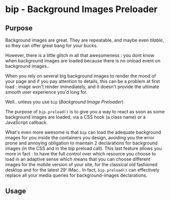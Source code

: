 bip - Background Images Preloader
=================================

Purpose
-------
Background images are great. They are repeatable, and maybe even _tilable_, so they can offer great bang for your bucks.

However, there is a little glitch in all that awesomeness : you dont know when background images are loaded because there is no onload event on background images..

When you rely on several big background images to render the mood of your page and if you pay attention to details, this can be a problem at first load : image won't render immediately, and it doesn't provide the ultimate smooth user experience you'd long for.

Well.. unless you use `bip` (_Background Image Preloader_)

The purpose of `bip.preload()` is to give you a way to react as soon as some background images are loaded, via a CSS hook (a class name) or a JavaScript callback.

What's even more awesome is that `bip` can load the adequate background images for you inside the containers you design, avoiding you the error prone and annoying obligation to maintain 2 declarations for background images (in the CSS and in the bip preload call).
This last feature allows you more in fact : to have the full control over which resource you choose to load in an adaptive sense which means that you can choose different images for the mobile version of your site, for the classical old fashioned desktop and for the latest 29' iMac.. In fact, `bip.preload()` can effectively replace all your media queries for background-images declarations.

Usage
-----

